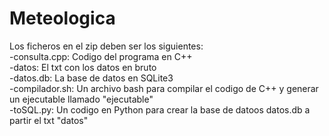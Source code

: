 # Meteologica
Los ficheros en el zip deben ser los siguientes:  
  -consulta.cpp: Codigo del programa en C++  
  -datos: El txt con los datos en bruto  
  -datos.db: La base de datos en SQLite3  
  -compilador.sh: Un archivo bash para compilar el codigo de C++ y generar un ejecutable llamado "ejecutable"  
  -toSQL.py: Un codigo en Python para crear la base de datoos datos.db a partir el txt "datos"  
